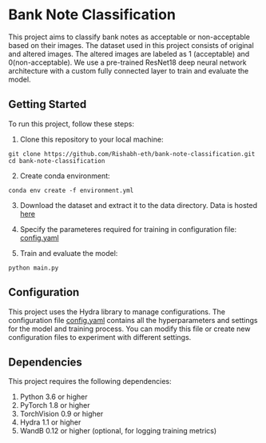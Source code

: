 # Bank Note Classification

This project aims to classify bank notes as acceptable or non-acceptable based on their images. The dataset used in this project consists of original and altered images. The altered images are labeled as 1 (acceptable) and 0(non-acceptable). We use a pre-trained ResNet18 deep neural network architecture with a custom fully connected layer to train and evaluate the model.

## Getting Started

To run this project, follow these steps:

1. Clone this repository to your local machine:

```
git clone https://github.com/Rishabh-eth/bank-note-classification.git
cd bank-note-classification

```

2. Create conda environment:

```
conda env create -f environment.yml

```

3. Download the dataset and extract it to the data directory. Data is hosted [here](https://drive.google.com/drive/folders/1yfafwTvzidgUM-oHLNa6JzUETIOnlkpb)

4. Specify the parameteres required for training in configuration file: [config.yaml](config.yaml)

5. Train and evaluate the model:

```
python main.py

```

## Configuration
This project uses the Hydra library to manage configurations. The configuration file [config.yaml](config.yaml) contains all the hyperparameters and settings for the model and training process. You can modify this file or create new configuration files to experiment with different settings.

## Dependencies
This project requires the following dependencies:

1. Python 3.6 or higher
2. PyTorch 1.8 or higher
3. TorchVision 0.9 or higher
4. Hydra 1.1 or higher
5. WandB 0.12 or higher (optional, for logging training metrics)

